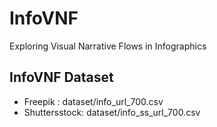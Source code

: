 # InfoVNF
Exploring Visual Narrative Flows in Infographics

## InfoVNF Dataset

* Freepik : dataset/info_url_700.csv
* Shuttersstock: dataset/info_ss_url_700.csv

